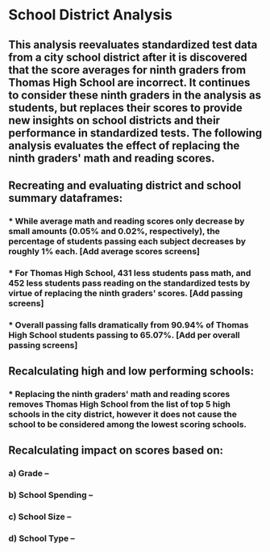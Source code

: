 # School District Analysis
## This analysis reevaluates standardized test data from a city school district after it is discovered that the score averages for ninth graders from Thomas High School are incorrect. It continues to consider these ninth graders in the analysis as students, but replaces their scores to provide new insights on school districts and their performance in standardized tests. The following analysis evaluates the effect of replacing the ninth graders' math and reading scores.

## Recreating and evaluating district and school summary dataframes:
### * While average math and reading scores only decrease by small amounts (0.05% and 0.02%, respectively), the percentage of students passing each subject decreases by roughly 1% each. [Add average scores screens]

### * For Thomas High School, 431 less students pass math, and 452 less students pass reading on the standardized tests by virtue of replacing the ninth graders' scores. [Add passing screens]

### * Overall passing falls dramatically from 90.94% of Thomas High School students passing to 65.07%. [Add per overall passing screens]

## Recalculating high and low performing schools:
### * Replacing the ninth graders' math and reading scores removes Thomas High School from the list of top 5 high schools in the city district, however it does not cause the school to be considered among the lowest scoring schools.

## Recalculating impact on scores based on:
### a) Grade –
### b) School Spending –
### c) School Size –
### d) School Type –
